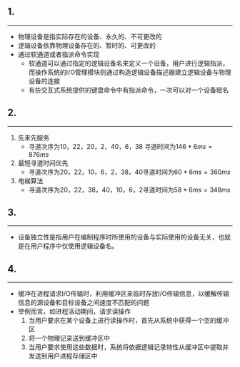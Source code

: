 ## 1.
---
- 物理设备是指实际存在的设备、永久的、不可更改的
- 逻辑设备依靠物理设备存在的、暂时的、可更改的
- 通过软通道或者指派命令实现
	- 软通道可以通过指定的逻辑设备名来定义一个设备，用户进行逻辑指派，而操作系统的I/O管理模块则通过构造逻辑设备描述器建立逻辑设备与物理设备的连接
	- 有些交互式系统提供的键盘命令中有指派命令，一次可以对一个设备赋名

## 2.
---
1. 先来先服务
	- 寻道次序为10，22，20，2，40，6，38 寻道时间为$146*6ms=876ms$
2. 最短寻道时间优先
	- 寻道次序为20，22，10，6，2，38，40寻道时间为$60*6ms=360ms$
3. 电梯算法
	- 寻道次序为20，22，38，40，10，6，2寻道时间为$58*6ms=348ms$

## 3.
---
- 设备独立性是指用户在编制程序时所使用的设备与实际使用的设备无关，也就是在用户程序中仅使用逻辑设备名。

## 4.
---
- 缓冲在进程请求I/O传输时，利用缓冲区来临时存放I/O传输信息，以缓解传输信息的源设备和目标设备之间速度不匹配的问题
- 举例而言。如进程活动期间，请求读操作
	1. 当用户要求在某个设备上进行读操作时，首先从系统中获得一个空的缓冲区
	2. 将一个物理记录送到缓冲区中
	3. 当用户要求使用这些数据时，系统将依据逻辑记录特性从缓冲区中提取并发送到用户进程存储区中
